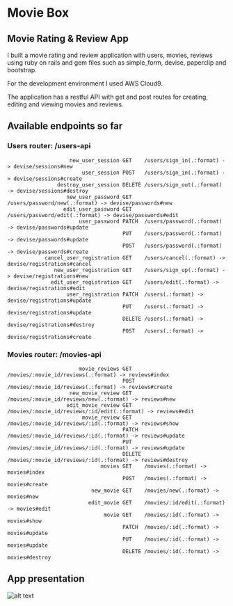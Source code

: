 # Movie Box
## Movie Rating & Review App
I built a movie rating and review application with users, movies, reviews using ruby on rails and gem files such as simple_form, devise, paperclip and bootstrap.

For the development environment I used AWS Cloud9.

The application has a restful API with get and post routes for creating, editing and viewing movies and reviews.


## Available endpoints so far
### Users router: /users-api
                        new_user_session GET    /users/sign_in(.:format) -> devise/sessions#new
                            user_session POST   /users/sign_in(.:format) -> devise/sessions#create
                    destroy_user_session DELETE /users/sign_out(.:format) -> devise/sessions#destroy
                       new_user_password GET    /users/password/new(.:format) -> devise/passwords#new
                      edit_user_password GET    /users/password/edit(.:format) -> devise/passwords#edit
                           user_password PATCH  /users/password(.:format) -> devise/passwords#update
                                         PUT    /users/password(.:format) -> devise/passwords#update
                                         POST   /users/password(.:format) -> devise/passwords#create
                cancel_user_registration GET    /users/cancel(.:format) -> devise/registrations#cancel
                   new_user_registration GET    /users/sign_up(.:format) -> devise/registrations#new
                  edit_user_registration GET    /users/edit(.:format) -> devise/registrations#edit
                       user_registration PATCH  /users(.:format) -> devise/registrations#update
                                         PUT    /users(.:format) -> devise/registrations#update
                                         DELETE /users(.:format) -> devise/registrations#destroy
                                         POST   /users(.:format) -> devise/registrations#create
### Movies router: /movies-api
                           movie_reviews GET    /movies/:movie_id/reviews(.:format) -> reviews#index
                                         POST   /movies/:movie_id/reviews(.:format) -> reviews#create
                        new_movie_review GET    /movies/:movie_id/reviews/new(.:format) -> reviews#new
                       edit_movie_review GET    /movies/:movie_id/reviews/:id/edit(.:format) -> reviews#edit
                            movie_review GET    /movies/:movie_id/reviews/:id(.:format) -> reviews#show
                                         PATCH  /movies/:movie_id/reviews/:id(.:format) -> reviews#update
                                         PUT    /movies/:movie_id/reviews/:id(.:format) -> reviews#update
                                         DELETE /movies/:movie_id/reviews/:id(.:format) -> reviews#destroy
                                  movies GET    /movies(.:format) -> movies#index
                                         POST   /movies(.:format) -> movies#create
                               new_movie GET    /movies/new(.:format) -> movies#new
                              edit_movie GET    /movies/:id/edit(.:format) -> movies#edit
                                   movie GET    /movies/:id(.:format) -> movies#show
                                         PATCH  /movies/:id(.:format) -> movies#update
                                         PUT    /movies/:id(.:format) -> movies#update
                                         DELETE /movies/:id(.:format) -> movies#destroy
## App presentation
![alt text]("https://github.com/PerlaAndreea/movie-box-v2/blob/main/app/assets/images/image_presentation.jpg")
